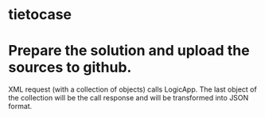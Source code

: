 # tietocase

# Prepare the solution and upload the sources to github.
XML request (with a collection of objects) calls LogicApp. The last object of the collection will be the call response and will be transformed into JSON format.
